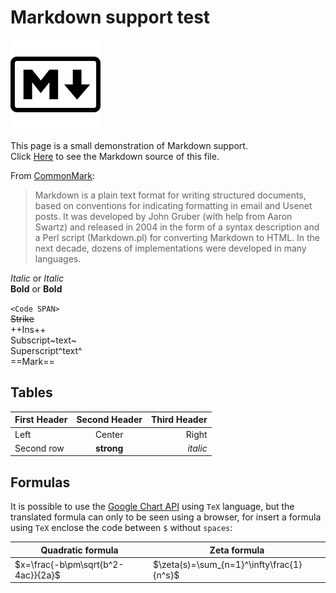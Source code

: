 Markdown support test
=====================

![Markdown logo](markdownlogo.png)

This page is a small demonstration of Markdown support.  
Click [Here](markdown.md) to see the Markdown source of this file.  
  
From [CommonMark]:
>Markdown is a plain text format for writing structured documents,
>based on conventions for indicating formatting in email and Usenet posts.
>It was developed by John Gruber (with help from Aaron Swartz)
>and released in 2004 in the form of a syntax description and a
>Perl script (Markdown.pl) for converting Markdown to HTML.
>In the next decade, dozens of implementations were developed in many languages. 

[CommonMark]:http://spec.commonmark.org/0.28/

*Italic* or _Italic_  
**Bold** or __Bold__  

`<Code SPAN>`  
~~Strike~~  
++Ins++  
Subscript~text~  
Superscript^text^  
==Mark==  

Tables
------
| First Header | Second Header | Third Header |
| :----------- | :-----------: | -----------: |
| Left         |    Center     |        Right |
| Second row   |  **strong**   |     *italic* |

Formulas
--------
It is possible to use the [Google Chart API] using `TeX` language,
but the translated formula can only to be seen using a browser,
for insert a formula using `TeX` enclose the code between `$`
without `spaces`: 

Quadratic formula          |Zeta formula
---------------------------|-----------------------------
$x=\frac{-b\pm\sqrt{b^2-4ac}}{2a}$ | $\zeta(s)=\sum_{n=1}^\infty\frac{1}{n^s}$

[Google Chart API]:https://developers.google.com/chart/infographics/docs/formulas



